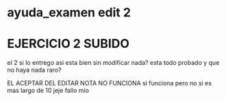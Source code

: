 # ayuda_examen edit 2

# EJERCICIO 2 SUBIDO
el 2 si lo entrego asi esta bien sin modificar nada? esta todo probado y que no haya nada raro?

EL ACEPTAR DEL EDITAR NOTA NO FUNCIONA
si funciona pero no si es mas largo de 10 jeje fallo mio

